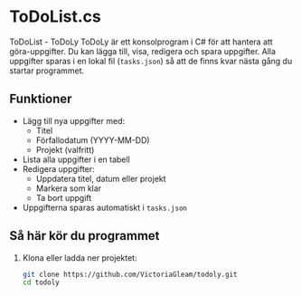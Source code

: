 # ToDoList.cs
ToDoList - ToDoLy
ToDoLy är ett konsolprogram i C# för att hantera att göra-uppgifter. Du kan lägga till, visa, redigera och spara uppgifter. Alla uppgifter sparas i en lokal fil (`tasks.json`) så att de finns kvar nästa gång du startar programmet.

## Funktioner

- Lägg till nya uppgifter med:
  - Titel
  - Förfallodatum (YYYY-MM-DD)
  - Projekt (valfritt)
- Lista alla uppgifter i en tabell
- Redigera uppgifter:
  - Uppdatera titel, datum eller projekt
  - Markera som klar
  - Ta bort uppgift
- Uppgifterna sparas automatiskt i `tasks.json`

## Så här kör du programmet

1. Klona eller ladda ner projektet:

   ```bash
   git clone https://github.com/VictoriaGleam/todoly.git
   cd todoly
